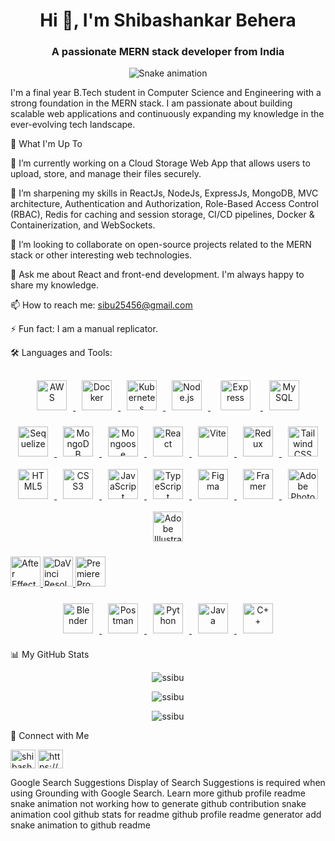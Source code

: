 <h1 align="center">Hi 👋, I'm Shibashankar Behera</h1>
<h3 align="center">A passionate MERN stack developer from India</h3>

<p align="center">
<img src="https://raw.githubusercontent.com/ssibu/ssibu/output/github-contribution-grid-snake.svg" alt="Snake animation" />
</p>


I'm a final year B.Tech student in Computer Science and Engineering with a strong foundation in the MERN stack. I am passionate about building scalable web applications and continuously expanding my knowledge in the ever-evolving tech landscape.

🚀 What I'm Up To

🔭 I’m currently working on a Cloud Storage Web App that allows users to upload, store, and manage their files securely.

🌱 I’m sharpening my skills in ReactJs, NodeJs, ExpressJs, MongoDB, MVC architecture, Authentication and Authorization, Role-Based Access Control (RBAC), Redis for caching and session storage, CI/CD pipelines, Docker & Containerization, and WebSockets.

👯 I’m looking to collaborate on open-source projects related to the MERN stack or other interesting web technologies.

💬 Ask me about React and front-end development. I'm always happy to share my knowledge.

📫 How to reach me: sibu25456@gmail.com

⚡ Fun fact: I am a manual replicator.

🛠️ Languages and Tools:
<!-- 🛠️ Tech Stack & Tools -->
<div align="center">

  <!-- Cloud & DevOps -->
  <a href="https://aws.amazon.com" target="_blank" rel="noreferrer">
    <img src="https://cdn.jsdelivr.net/gh/devicons/devicon/icons/amazonwebservices/amazonwebservices-original.svg" alt="AWS" width="48" height="48" style="margin:10px;"/>
  </a>
  <a href="https://www.docker.com/" target="_blank" rel="noreferrer">
    <img src="https://cdn.jsdelivr.net/gh/devicons/devicon/icons/docker/docker-original.svg" alt="Docker" width="48" height="48" style="margin:10px;"/>
  </a>
  <a href="https://kubernetes.io" target="_blank" rel="noreferrer">
    <img src="https://cdn.jsdelivr.net/gh/devicons/devicon/icons/kubernetes/kubernetes-plain.svg" alt="Kubernetes" width="48" height="48" style="margin:10px;"/>
  </a>

  <!-- Backend -->
  <a href="https://nodejs.org" target="_blank" rel="noreferrer">
    <img src="https://cdn.jsdelivr.net/gh/devicons/devicon/icons/nodejs/nodejs-original.svg" alt="Node.js" width="48" height="48" style="margin:10px;"/>
  </a>
  <a href="https://expressjs.com" target="_blank" rel="noreferrer">
    <img src="https://cdn.jsdelivr.net/gh/devicons/devicon/icons/express/express-original.svg" alt="Express" width="48" height="48" style="margin:10px; background:white; padding:6px; border-radius:8px;"/>
  </a>
  <a href="https://www.mysql.com/" target="_blank" rel="noreferrer">
    <img src="https://cdn.jsdelivr.net/gh/devicons/devicon/icons/mysql/mysql-original.svg" alt="MySQL" width="48" height="48" style="margin:10px;"/>
  </a>
  <a href="https://sequelize.org/" target="_blank" rel="noreferrer">
    <img src="https://cdn.jsdelivr.net/gh/devicons/devicon/icons/sequelize/sequelize-original.svg" alt="Sequelize" width="48" height="48" style="margin:10px;"/>
  </a>
  <a href="https://www.mongodb.com/" target="_blank" rel="noreferrer">
    <img src="https://cdn.jsdelivr.net/gh/devicons/devicon/icons/mongodb/mongodb-original.svg" alt="MongoDB" width="48" height="48" style="margin:10px;"/>
  </a>
  <a href="https://mongoosejs.com/" target="_blank" rel="noreferrer">
    <img src="https://cdn.jsdelivr.net/gh/devicons/devicon/icons/mongodb/mongodb-plain.svg" alt="Mongoose" width="48" height="48" style="margin:10px;"/>
  </a>

  <!-- Frontend -->
  <a href="https://reactjs.org/" target="_blank" rel="noreferrer">
    <img src="https://cdn.jsdelivr.net/gh/devicons/devicon/icons/react/react-original.svg" alt="React" width="48" height="48" style="margin:10px;"/>
  </a>
  <a href="https://vitejs.dev" target="_blank" rel="noreferrer">
    <img src="https://cdn.jsdelivr.net/gh/devicons/devicon/icons/vite/vite-original.svg" alt="Vite" width="48" height="48" style="margin:10px;"/>
  </a>
  <a href="https://redux.js.org" target="_blank" rel="noreferrer">
    <img src="https://cdn.jsdelivr.net/gh/devicons/devicon/icons/redux/redux-original.svg" alt="Redux" width="48" height="48" style="margin:10px;"/>
  </a>
  <a href="https://tailwindcss.com/" target="_blank" rel="noreferrer">
    <img src="https://www.vectorlogo.zone/logos/tailwindcss/tailwindcss-icon.svg" alt="Tailwind CSS" width="48" height="48" style="margin:10px;"/>
  </a>
  <a href="https://www.w3.org/html/" target="_blank" rel="noreferrer">
    <img src="https://cdn.jsdelivr.net/gh/devicons/devicon/icons/html5/html5-original.svg" alt="HTML5" width="48" height="48" style="margin:10px;"/>
  </a>
  <a href="https://www.w3schools.com/css/" target="_blank" rel="noreferrer">
    <img src="https://cdn.jsdelivr.net/gh/devicons/devicon/icons/css3/css3-original.svg" alt="CSS3" width="48" height="48" style="margin:10px;"/>
  </a>
  <a href="https://developer.mozilla.org/en-US/docs/Web/JavaScript" target="_blank" rel="noreferrer">
    <img src="https://cdn.jsdelivr.net/gh/devicons/devicon/icons/javascript/javascript-original.svg" alt="JavaScript" width="48" height="48" style="margin:10px;"/>
  </a>
  <a href="https://www.typescriptlang.org/" target="_blank" rel="noreferrer">
    <img src="https://cdn.jsdelivr.net/gh/devicons/devicon/icons/typescript/typescript-original.svg" alt="TypeScript" width="48" height="48" style="margin:10px;"/>
  </a>

  <!-- Design & Tools -->
  <a href="https://www.figma.com/" target="_blank" rel="noreferrer">
    <img src="https://www.vectorlogo.zone/logos/figma/figma-icon.svg" alt="Figma" width="48" height="48" style="margin:10px;"/>
  </a>
  <a href="https://www.framer.com/" target="_blank" rel="noreferrer">
    <img src="https://www.vectorlogo.zone/logos/framer/framer-icon.svg" alt="Framer" width="48" height="48" style="margin:10px;"/>
  </a>
  <a href="https://www.adobe.com/products/photoshop.html" target="_blank" rel="noreferrer">
    <img src="https://cdn.jsdelivr.net/gh/devicons/devicon/icons/photoshop/photoshop-plain.svg" alt="Adobe Photoshop" width="48" height="48" style="margin:10px;"/>
  </a>
  <a href="https://www.adobe.com/in/products/illustrator.html" target="_blank" rel="noreferrer">
    <img src="https://www.vectorlogo.zone/logos/adobe_illustrator/adobe_illustrator-icon.svg" alt="Adobe Illustrator" width="48" height="48" style="margin:10px;"/>
  </a>
  <!-- Video & Motion Design Tools -->
<p align="left">
  <!-- Adobe After Effects -->
  <a href="https://www.adobe.com/products/aftereffects.html" target="_blank" rel="noreferrer">
    <img src="https://assets.streamlinehq.com/image/private/w_48,h_48,ar_1/f_auto/v1/icons/design/adobe-after-effects-3g32z7f230vfwxxpfwk7g.png" alt="After Effects" width="48" height="48"/>
  </a>

  <!-- DaVinci Resolve -->
  <a href="https://www.blackmagicdesign.com/products/davinciresolve" target="_blank" rel="noreferrer">
    <img src="https://upload.wikimedia.org/wikipedia/commons/thumb/7/7b/DaVinci_Resolve_17_logo.svg/1024px-DaVinci_Resolve_17_logo.svg.png" alt="DaVinci Resolve" width="48" height="48"/>
  </a>

  <!-- Adobe Premiere Pro -->
  <a href="https://www.adobe.com/products/premiere.html" target="_blank" rel="noreferrer">
    <img src="https://upload.wikimedia.org/wikipedia/commons/thumb/4/4e/Adobe_Premiere_Pro_CC_icon.svg/1024px-Adobe_Premiere_Pro_CC_icon.svg.png" alt="Premiere Pro" width="48" height="48"/>
  </a>
</p>


  <!-- 🛠️ Tech Stack & Tools -->



  <a href="https://www.blender.org/" target="_blank" rel="noreferrer">
    <img src="https://download.blender.org/branding/community/blender_community_badge_white.svg" alt="Blender" width="48" height="48" style="margin:10px;"/>
  </a>
  <a href="https://postman.com" target="_blank" rel="noreferrer">
    <img src="https://www.vectorlogo.zone/logos/getpostman/getpostman-icon.svg" alt="Postman" width="48" height="48" style="margin:10px;"/>
  </a>

  <!-- Programming Languages -->
  <a href="https://www.python.org" target="_blank" rel="noreferrer">
    <img src="https://cdn.jsdelivr.net/gh/devicons/devicon/icons/python/python-original.svg" alt="Python" width="48" height="48" style="margin:10px;"/>
  </a>
  <a href="https://www.java.com" target="_blank" rel="noreferrer">
    <img src="https://cdn.jsdelivr.net/gh/devicons/devicon/icons/java/java-original.svg" alt="Java" width="48" height="48" style="margin:10px;"/>
  </a>
  <a href="https://www.w3schools.com/cpp/" target="_blank" rel="noreferrer">
    <img src="https://cdn.jsdelivr.net/gh/devicons/devicon/icons/cplusplus/cplusplus-original.svg" alt="C++" width="48" height="48" style="margin:10px;"/>
  </a>

</div>


📊 My GitHub Stats
<p align="center">
<img align="center" src="https://github-readme-stats.vercel.app/api/top-langs?username=ssibu&show_icons=true&locale=en&layout=compact" alt="ssibu" />
</p>
<p align="center">
<img align="center" src="https://github-readme-stats.vercel.app/api?username=ssibu&show_icons=true&theme=radical" alt="ssibu" />
</p>
<p align="center">
<img align="center" src="https://github-readme-streak-stats.herokuapp.com/?user=ssibu&theme=dark" alt="ssibu" />
</p>

🤝 Connect with Me
<p align="left">
<a href="https://twitter.com/shibashanakarb" target="blank"><img align="center" src="https://raw.githubusercontent.com/rahuldkjain/github-profile-readme-generator/master/src/images/icons/Social/twitter.svg" alt="shibashanakarb" height="30" width="40" /></a>
<a href="https://www.linkedin.com/in/shibashanakar-behera-837342282" target="blank"><img align="center" src="https://raw.githubusercontent.com/rahuldkjain/github-profile-readme-generator/master/src/images/icons/Social/linked-in-alt.svg" alt="https://www.linkedin.com/in/shibashanakar-behera-837342282" height="30" width="40" /></a>
</p>

Google Search Suggestions
Display of Search Suggestions is required when using Grounding with Google Search. Learn more
github profile readme snake animation not working
how to generate github contribution snake animation
cool github stats for readme
github profile readme generator
add snake animation to github readme
